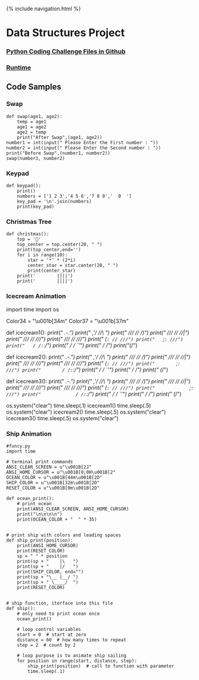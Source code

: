 {% include navigation.html %}

# Data Structures Project

### [Python Coding Challenge Files in Github](https://github.com/nadirahaddach/nadirahaddach.github.io/tree/main/python%20files)

### [Runtime](https://replit.com/@nadirahaddach/menupy#python/icecream.py)

## Code Samples 

### Swap
```
def swap(age1, age2):
    temp = age1
    age1 = age2
    age2 = temp
    print("After Swap",(age1, age2))
number1 = int(input(" Please Enter the First number : "))
number2 = int(input(" Please Enter the Second number : "))
print("Before Swap",(number1, number2))
swap(number1, number2)
```

### Keypad
```
def keypad():
    print()
    numbers = ['1 2 3','4 5 6','7 8 9','  0  ']
    key_pad = '\n'.join(numbers)
    print(key_pad)
```

### Christmas Tree
```
def christmas():
    top = '🎀️'
    top_center = top.center(20, " ")
    print(top_center,end='')
    for i in range(10):
        star = '*' * (2*i)
        center_star = star.center(20, " ")
        print(center_star)
    print('        ||||')
    print('        ||||')
```

### Icecream Animation
import time
import os

Color34 = "\u001b[34m"
Color37 = "\u001b[37m"

def icecream1():
    print("         _.-.")
    print("       ,'/ //\ ")
    print("      /// // /)")
    print("     /// // //|")
    print("    /// // ///")
    print("   /// // ///")
    print("  (`: // ///")
    print("   `;`: ///")
    print("   / /:`:/")
    print("  / /  `'") 
    print(" / /")
    print("(_/")

def icecream2():
    print("              _.-.")
    print("            ,'/ //\ ")
    print("           /// // /)")
    print("          /// // //|")
    print("         /// // ///")
    print("        /// // ///")
    print("       (`: // ///")
    print("        `;`: ///")
    print("        / /:`:/")
    print("       / /  `'") 
    print("      / /")
    print("     (_/")

def icecream3():
    print("                   _.-.")
    print("                 ,'/ //\ ")
    print("                /// // /)")
    print("               /// // //|")
    print("              /// // ///")
    print("             /// // ///")
    print("            (`: // ///")
    print("             `;`: ///")
    print("             / /:`:/")
    print("            / /  `'") 
    print("           / /")
    print("          (_/")




os.system("clear")
time.sleep(.1)
icecream1()
time.sleep(.5)
os.system("clear")
icecream2()
time.sleep(.5)
os.system("clear")
icecream3()
time.sleep(.5)
os.system("clear")


### Ship Animation
```
#funcy.py
import time

# terminal print commands
ANSI_CLEAR_SCREEN = u"\u001B[2J"
ANSI_HOME_CURSOR = u"\u001B[0;0H\u001B[2"
OCEAN_COLOR = u"\u001B[44m\u001B[2D"
SHIP_COLOR = u"\u001B[32m\u001B[2D"
RESET_COLOR = u"\u001B[0m\u001B[2D"

def ocean_print():
    # print ocean
    print(ANSI_CLEAR_SCREEN, ANSI_HOME_CURSOR)
    print("\n\n\n\n")
    print(OCEAN_COLOR + "  " * 35)


# print ship with colors and leading spaces
def ship_print(position):
    print(ANSI_HOME_CURSOR)
    print(RESET_COLOR)
    sp = " " * position
    print(sp + "    |\   ")
    print(sp + "    |/   ")
    print(SHIP_COLOR, end="")
    print(sp + "\__ |__/ ")
    print(sp + " \____/  ")
    print(RESET_COLOR)


# ship function, iterface into this file
def ship():
    # only need to print ocean once
    ocean_print()

    # loop control variables
    start = 0  # start at zero
    distance = 60  # how many times to repeat
    step = 2  # count by 2

    # loop purpose is to animate ship sailing
    for position in range(start, distance, step):
        ship_print(position)  # call to function with parameter
        time.sleep(.1)
```
